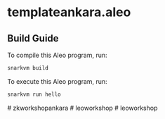 # templateankara.aleo

## Build Guide

To compile this Aleo program, run:
```bash
snarkvm build
```

To execute this Aleo program, run:
```bash
snarkvm run hello
```
#   z k w o r k s h o p a n k a r a  
 #   l e o w o r k s h o p  
 #   l e o w o r k s h o p  
 